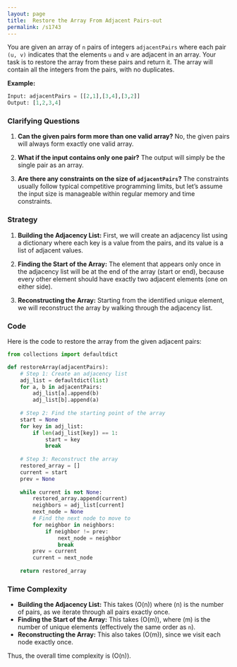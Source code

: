 ```yaml
---
layout: page
title:  Restore the Array From Adjacent Pairs-out
permalink: /s1743
---
```


You are given an array of `n` pairs of integers `adjacentPairs` where each pair `(u, v)` indicates that the elements `u` and `v` are adjacent in an array. Your task is to restore the array from these pairs and return it. The array will contain all the integers from the pairs, with no duplicates.

**Example:**
```python
Input: adjacentPairs = [[2,1],[3,4],[3,2]]
Output: [1,2,3,4]
```

### Clarifying Questions

1. **Can the given pairs form more than one valid array?**
   No, the given pairs will always form exactly one valid array.

2. **What if the input contains only one pair?**
   The output will simply be the single pair as an array.

3. **Are there any constraints on the size of `adjacentPairs`?**
   The constraints usually follow typical competitive programming limits, but let’s assume the input size is manageable within regular memory and time constraints.

### Strategy

1. **Building the Adjacency List:** First, we will create an adjacency list using a dictionary where each key is a value from the pairs, and its value is a list of adjacent values.

2. **Finding the Start of the Array:** The element that appears only once in the adjacency list will be at the end of the array (start or end), because every other element should have exactly two adjacent elements (one on either side).

3. **Reconstructing the Array:** Starting from the identified unique element, we will reconstruct the array by walking through the adjacency list.

### Code

Here is the code to restore the array from the given adjacent pairs:

```python
from collections import defaultdict

def restoreArray(adjacentPairs):
    # Step 1: Create an adjacency list
    adj_list = defaultdict(list)
    for a, b in adjacentPairs:
        adj_list[a].append(b)
        adj_list[b].append(a)
    
    # Step 2: Find the starting point of the array
    start = None
    for key in adj_list:
        if len(adj_list[key]) == 1:
            start = key
            break
    
    # Step 3: Reconstruct the array
    restored_array = []
    current = start
    prev = None
    
    while current is not None:
        restored_array.append(current)
        neighbors = adj_list[current]
        next_node = None
        # Find the next node to move to
        for neighbor in neighbors:
            if neighbor != prev:
                next_node = neighbor
                break
        prev = current
        current = next_node
    
    return restored_array
```

### Time Complexity

- **Building the Adjacency List:** This takes \(O(n)\) where \(n\) is the number of pairs, as we iterate through all pairs exactly once.
- **Finding the Start of the Array:** This takes \(O(m)\), where \(m\) is the number of unique elements (effectively the same order as `n`).
- **Reconstructing the Array:** This also takes \(O(m)\), since we visit each node exactly once.

Thus, the overall time complexity is \(O(n)\).